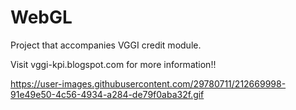 # WebGL

Project that accompanies VGGI credit module.

Visit vggi-kpi.blogspot.com for more information!!

https://user-images.githubusercontent.com/29780711/212669998-91e49e50-4c56-4934-a284-de79f0aba32f.gif
